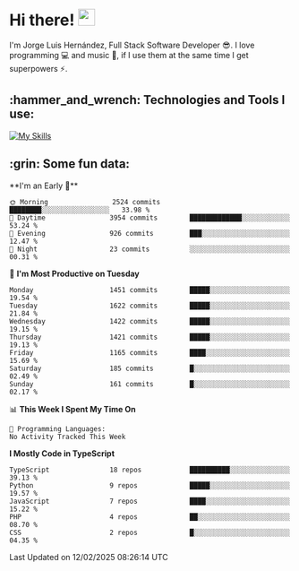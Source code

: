 <h1 align="left">
 <abc>
  <br>Hi there! <img src="https://user-images.githubusercontent.com/42378118/110234147-e3259600-7f4e-11eb-95be-0c4047144dea.gif" width="30"><br>
 </abc>
</h1>

I'm Jorge Luis Hernández, Full Stack Software Developer :sunglasses:. I love programming :computer: and music :musical_score:, if I use them at the same time I get superpowers :zap:. 


<h2 align="left">:hammer_and_wrench: Technologies and Tools I use:</h2>

[![My Skills](https://skillicons.dev/icons?i=js,ts,html,css,py,vue,react,next,nest,postgres,mysql)](https://skillicons.dev)

<h2 align="left">:grin: Some fun data:</h2>
<!--START_SECTION:waka-->
**I'm an Early 🐤** 

```text
🌞 Morning                2524 commits        ████████░░░░░░░░░░░░░░░░░   33.98 % 
🌆 Daytime                3954 commits        █████████████░░░░░░░░░░░░   53.24 % 
🌃 Evening                926 commits         ███░░░░░░░░░░░░░░░░░░░░░░   12.47 % 
🌙 Night                  23 commits          ░░░░░░░░░░░░░░░░░░░░░░░░░   00.31 % 
```
📅 **I'm Most Productive on Tuesday** 

```text
Monday                   1451 commits        █████░░░░░░░░░░░░░░░░░░░░   19.54 % 
Tuesday                  1622 commits        █████░░░░░░░░░░░░░░░░░░░░   21.84 % 
Wednesday                1422 commits        █████░░░░░░░░░░░░░░░░░░░░   19.15 % 
Thursday                 1421 commits        █████░░░░░░░░░░░░░░░░░░░░   19.13 % 
Friday                   1165 commits        ████░░░░░░░░░░░░░░░░░░░░░   15.69 % 
Saturday                 185 commits         █░░░░░░░░░░░░░░░░░░░░░░░░   02.49 % 
Sunday                   161 commits         █░░░░░░░░░░░░░░░░░░░░░░░░   02.17 % 
```


📊 **This Week I Spent My Time On** 

```text
💬 Programming Languages: 
No Activity Tracked This Week
```

**I Mostly Code in TypeScript** 

```text
TypeScript               18 repos            ██████████░░░░░░░░░░░░░░░   39.13 % 
Python                   9 repos             █████░░░░░░░░░░░░░░░░░░░░   19.57 % 
JavaScript               7 repos             ████░░░░░░░░░░░░░░░░░░░░░   15.22 % 
PHP                      4 repos             ██░░░░░░░░░░░░░░░░░░░░░░░   08.70 % 
CSS                      2 repos             █░░░░░░░░░░░░░░░░░░░░░░░░   04.35 % 
```




 Last Updated on 12/02/2025 08:26:14 UTC
<!--END_SECTION:waka-->
